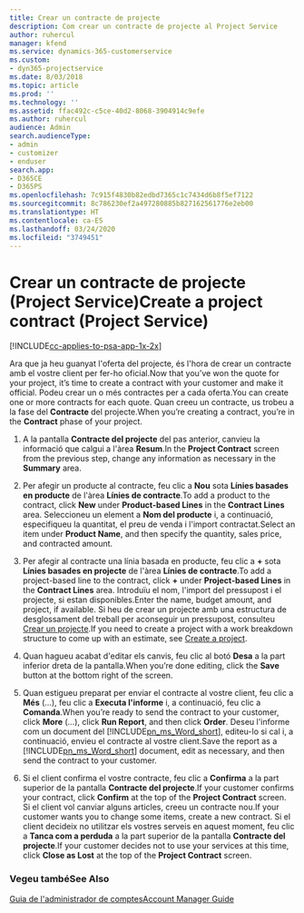 ```yaml
---
title: Crear un contracte de projecte
description: Com crear un contracte de projecte al Project Service
author: ruhercul
manager: kfend
ms.service: dynamics-365-customerservice
ms.custom:
- dyn365-projectservice
ms.date: 8/03/2018
ms.topic: article
ms.prod: ''
ms.technology: ''
ms.assetid: ffac492c-c5ce-40d2-8068-3904914c9efe
ms.author: ruhercul
audience: Admin
search.audienceType:
- admin
- customizer
- enduser
search.app:
- D365CE
- D365PS
ms.openlocfilehash: 7c915f4830b82edbd7365c1c7434d6b8f5ef7122
ms.sourcegitcommit: 8c786230ef2a497280885b827162561776e2eb00
ms.translationtype: HT
ms.contentlocale: ca-ES
ms.lasthandoff: 03/24/2020
ms.locfileid: "3749451"
---
```

# <a name="create-a-project-contract-project-service"></a><span data-ttu-id="92e2a-103">Crear un contracte de projecte (Project Service)</span><span class="sxs-lookup"><span data-stu-id="92e2a-103">Create a project contract (Project Service)</span></span>

[!INCLUDE[cc-applies-to-psa-app-1x-2x](../includes/cc-applies-to-psa-app-1x-2x.md)]

<span data-ttu-id="92e2a-104">Ara que ja heu guanyat l'oferta del projecte, és l'hora de crear un contracte amb el vostre client per fer-ho oficial.</span><span class="sxs-lookup"><span data-stu-id="92e2a-104">Now that you’ve won the quote for your project, it’s time to create a contract with your customer and make it official.</span></span> <span data-ttu-id="92e2a-105">Podeu crear un o més contractes per a cada oferta.</span><span class="sxs-lookup"><span data-stu-id="92e2a-105">You can create one or more contracts for each quote.</span></span> <span data-ttu-id="92e2a-106">Quan creeu un contracte, us trobeu a la fase del **Contracte** del projecte.</span><span class="sxs-lookup"><span data-stu-id="92e2a-106">When you’re creating a contract, you’re in the **Contract** phase of your project.</span></span>  
  
1. <span data-ttu-id="92e2a-107">A la pantalla **Contracte del projecte** del pas anterior, canvieu la informació que calgui a l'àrea **Resum**.</span><span class="sxs-lookup"><span data-stu-id="92e2a-107">In the **Project Contract** screen from the previous step, change any information as necessary in the **Summary** area.</span></span>  
  
2. <span data-ttu-id="92e2a-108">Per afegir un producte al contracte, feu clic a **Nou** sota **Línies basades en producte** de l'àrea **Línies de contracte**.</span><span class="sxs-lookup"><span data-stu-id="92e2a-108">To add a product to the contract, click **New** under **Product-based Lines** in the **Contract Lines** area.</span></span> <span data-ttu-id="92e2a-109">Seleccioneu un element a **Nom del producte** i, a continuació, especifiqueu la quantitat, el preu de venda i l'import contractat.</span><span class="sxs-lookup"><span data-stu-id="92e2a-109">Select an item under **Product Name**, and then specify the quantity, sales price, and contracted amount.</span></span>  
  
3. <span data-ttu-id="92e2a-110">Per afegir al contracte una línia basada en producte, feu clic a **+** sota **Línies basades en projecte** de l'àrea **Línies de contracte**.</span><span class="sxs-lookup"><span data-stu-id="92e2a-110">To add a project-based line to the contract, click **+** under **Project-based Lines** in the **Contract Lines** area.</span></span> <span data-ttu-id="92e2a-111">Introduïu el nom, l'import del pressupost i el projecte, si estan disponibles.</span><span class="sxs-lookup"><span data-stu-id="92e2a-111">Enter the name, budget amount, and project, if available.</span></span> <span data-ttu-id="92e2a-112">Si heu de crear un projecte amb una estructura de desglossament del treball per aconseguir un pressupost, consulteu [Crear un projecte](../project-service/create-project.md).</span><span class="sxs-lookup"><span data-stu-id="92e2a-112">If you need to create a project with a work breakdown structure to come up with an estimate, see [Create a project](../project-service/create-project.md).</span></span>  
  
4. <span data-ttu-id="92e2a-113">Quan hagueu acabat d'editar els canvis, feu clic al botó **Desa** a la part inferior dreta de la pantalla.</span><span class="sxs-lookup"><span data-stu-id="92e2a-113">When you’re done editing, click the **Save** button at the bottom right of the screen.</span></span>  
  
5. <span data-ttu-id="92e2a-114">Quan estigueu preparat per enviar el contracte al vostre client, feu clic a **Més** (...), feu clic a **Executa l'informe** i, a continuació, feu clic a **Comanda**.</span><span class="sxs-lookup"><span data-stu-id="92e2a-114">When you’re ready to send the contract to your customer, click **More** (…), click **Run Report**, and then click **Order**.</span></span> <span data-ttu-id="92e2a-115">Deseu l'informe com un document del [!INCLUDE[pn_ms_Word_short](../includes/pn-ms-word-short.md)], editeu-lo si cal i, a continuació, envieu el contracte al vostre client.</span><span class="sxs-lookup"><span data-stu-id="92e2a-115">Save the report as a [!INCLUDE[pn_ms_Word_short](../includes/pn-ms-word-short.md)] document, edit as necessary, and then send the contract to your customer.</span></span>  
  
6. <span data-ttu-id="92e2a-116">Si el client confirma el vostre contracte, feu clic a **Confirma** a la part superior de la pantalla **Contracte del projecte**.</span><span class="sxs-lookup"><span data-stu-id="92e2a-116">If your customer confirms your contract, click **Confirm** at the top of the **Project Contract** screen.</span></span> <span data-ttu-id="92e2a-117">Si el client vol canviar alguns articles, creeu un contracte nou.</span><span class="sxs-lookup"><span data-stu-id="92e2a-117">If your customer wants you to change some items, create a new contract.</span></span> <span data-ttu-id="92e2a-118">Si el client decideix no utilitzar els vostres serveis en aquest moment, feu clic a **Tanca com a perduda** a la part superior de la pantalla **Contracte del projecte**.</span><span class="sxs-lookup"><span data-stu-id="92e2a-118">If your customer decides not to use your services at this time, click **Close as Lost** at the top of the **Project Contract** screen.</span></span>  
  
### <a name="see-also"></a><span data-ttu-id="92e2a-119">Vegeu també</span><span class="sxs-lookup"><span data-stu-id="92e2a-119">See Also</span></span>  
 [<span data-ttu-id="92e2a-120">Guia de l'administrador de comptes</span><span class="sxs-lookup"><span data-stu-id="92e2a-120">Account Manager Guide</span></span>](../project-service/account-manager-guide.md)
